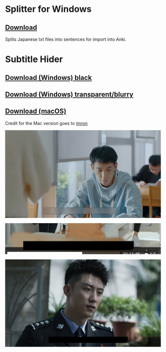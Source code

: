 # Splitter for Windows
## [Download](https://github.com/xCaoCao/SubtitleHider/releases/download/splitter0.1/Splitter.zip)
Splits Japanese txt files into sentences for import into Anki.
<br/>
# Subtitle Hider
## [Download (Windows) black](https://github.com/xCaoCao/SubtitleHider/releases/download/0.2/SubtitleHider.exe)
## [Download (Windows) transparent/blurry](https://github.com/xCaoCao/SubtitleHider/releases/download/0.5/SubtitleHiderUWP_1.0.4.0_setup.zip)
## [Download (macOS)](https://github.com/xCaoCao/SubtitleHider/releases/download/0.2/subtitle-hider-1.0.0-install.dmg)
Credit for the Mac version goes to [imron](https://github.com/imron)

![Image](subtitleHiderUWP.png)

![Image](ILWNFOuqQX.gif)

![Image](mpv_dAGd2j6uAr.jpg)
